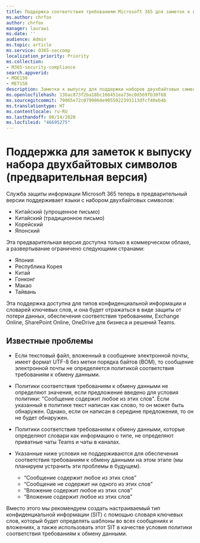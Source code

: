 ```yaml
---
title: Поддержка соответствия требованиям Microsoft 365 для заметок к выпуску набора двухбайтовых символов (предварительная версия)
ms.author: chrfox
author: chrfox
manager: laurawi
ms.date: ''
audience: Admin
ms.topic: article
ms.service: O365-seccomp
localization_priority: Priority
ms.collection:
- M365-security-compliance
search.appverid:
- MOE150
- MET150
description: Заметки к выпуску для поддержки наборов двухбайтовых символов.
ms.openlocfilehash: 13bac873f2ba18bc166451ea73ec0d569fb30f68
ms.sourcegitcommit: 79065e72c0799064e9055022393113dfcf40eb4b
ms.translationtype: HT
ms.contentlocale: ru-RU
ms.lasthandoff: 08/14/2020
ms.locfileid: "46695275"
---
```

# <a name="support-for-double-byte-character-set-release-notes-preview"></a>Поддержка для заметок к выпуску набора двухбайтовых символов (предварительная версия)

 Служба защиты информации Microsoft 365 теперь в предварительный версии поддерживает языки с набором двухбайтовых символов:

- Китайский (упрощенное письмо)
- Китайский (традиционное письмо)
- Корейский
- Японский

Эта предварительная версия доступна только в коммерческом облаке, а развертывание ограничено следующими странами:

- Япония
- Республика Корея
- Китай
- Гонконг
- Макао
- Тайвань

Эта поддержка доступна для типов конфиденциальной информации и словарей ключевых слов, и она будет отражаться в виде защиты от потери данных, обеспечения соответствия требованиям, Exchange Online, SharePoint Online, OneDrive для бизнеса и решений Teams.

## <a name="known-issues"></a>Известные проблемы

- Если текстовый файл, вложенный в сообщение электронной почты, имеет формат UTF-8 без метки порядка байтов (BOM), то сообщение электронной почты не определяется политикой соответствия требованиям к обмену данными.

- Политики соответствия требованиям к обмену данными не определяют значения, если предложение введено для условия политики: "Сообщение содержит любое из этих слов". Если указанный в политике текст написан как слово, то он может быть обнаружен. Однако, если он написан в середине предложения, то он не будет обнаружен.

- Политики соответствия требованиям к обмену данными, которые определяют словари как информацию о типе, не определяют приватные чаты Teams и чаты в каналах.

- Указанные ниже условия не поддерживаются для обеспечения соответствия требованиям к обмену данными на этом этапе (мы планируем устранить эти проблемы в будущем). 
  - “Сообщение содержит любое из этих слов”
  - “Сообщение не содержит ни одного из этих слов”
  - “Вложение содержит любое из этих слов”
  - “Вложение содержит любое из этих слов”

Вместо этого мы рекомендуем создать настраиваемый тип конфиденциальной информации (SIT) с помощью словаря ключевых слов, который будет определять шаблоны во всех сообщениях и вложениях, а также использовать этот SIT в качестве условия политики соответствия требованиям к обмену данными.
